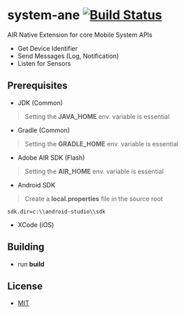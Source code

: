 system-ane [![Build Status](https://travis-ci.org/ane-community/system-ane.png?branch=master)](https://travis-ci.org/ane-community/system-ane)
==========

AIR Native Extension for core Mobile System APIs

* Get Device Identifier
* Send Messages (Log, Notification)
* Listen for Sensors

## Prerequisites

* JDK (Common)

> Setting the **JAVA_HOME** env. variable is essential

* Gradle (Common)

> Setting the **GRADLE_HOME** env. variable is essential

* Adobe AIR SDK (Flash)

> Setting the **AIR_HOME** env. variable is essential

* Android SDK

> Create a **local.properties** file in the source root

    sdk.dir=c:\\android-studio\\sdk

* XCode (iOS)

## Building

* run **build**

## License

* [MIT](http://opensource.org/licenses/MIT)
